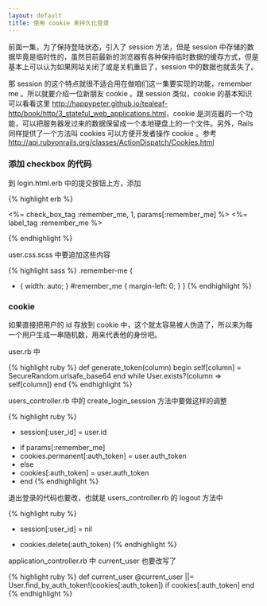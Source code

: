 ```yaml
---
layout: default
title: 使用 cookie 来持久化登录
---
```

前面一集，为了保持登陆状态，引入了 session 方法，但是 session 中存储的数据毕竟是临时性的，虽然目前最新的浏览器有各种保持临时数据的缓存方式，但是基本上可以认为如果网站关闭了或是关机重启了，session 中的数据也就丢失了。

那 session 的这个特点就很不适合用在做咱们这一集要实现的功能，remember me 。所以就要介绍一位新朋友 cookie 。跟 session 类似，cookie 的基本知识可以看看这里 <http://happypeter.github.io/tealeaf-http/book/http/3_stateful_web_applications.html>，cookie 是浏览器的一个功能，可以把服务器发过来的数据保留成一个本地硬盘上的一个文件。另外，Rails 同样提供了一个方法叫 cookies 可以方便开发者操作 cookie 。参考 <http://api.rubyonrails.org/classes/ActionDispatch/Cookies.html>
<!-- mac + chrome 试了一下，即使把浏览器彻底关掉，session[:user_id] 还是有的 -->
<!-- 书上把 cookie 和 session 都叫 method -->

### 添加 checkbox 的代码
到 login.html.erb 中的提交按钮上方，添加

{% highlight erb %}
<dl class="form remember-me">
  <%= check_box_tag :remember_me, 1, params[:remember_me] %>
  <%= label_tag :remember_me %>
</dl>
{% endhighlight %}


user.css.scss 中要追加这些内容

{% highlight sass %}
.remember-me {
  * {
    width: auto;
  }
  #remember_me {
    margin-left: 0;
  }
}
{% endhighlight %}

<!-- http://railscasts.com/episodes/274-remember-me-reset-password
 -->

### cookie

如果直接把用户的 id 存放到 cookie 中，这个就太容易被人伪造了，所以来为每一个用户生成一串随机数，用来代表他的身份吧。

user.rb 中

{% highlight ruby %}
def generate_token(column)
  begin
    self[column] = SecureRandom.urlsafe_base64
  end while User.exists?(column => self[column])
end
{% endhighlight %}

users_controller.rb 中的 create_login_session 方法中要做这样的调整

{% highlight ruby %}
- session[:user_id] = user.id
+ if params[:remember_me]
+   cookies.permanent[:auth_token] = user.auth_token
+ else
+   cookies[:auth_token] = user.auth_token
+ end
{% endhighlight %}

退出登录的代码也要改，也就是 users_controller.rb 的 logout 方法中

{% highlight ruby %}
- session[:user_id] = nil
+ cookies.delete(:auth_token)
{% endhighlight %}

application_controller.rb 中 current_user 也要改写了

{% highlight ruby %}
def current_user
  @current_user ||= User.find_by_auth_token!(cookies[:auth_token]) if cookies[:auth_token]
end
{% endhighlight %}

<!-- set a cookie in the code, show peoplw in browser inspector -->
